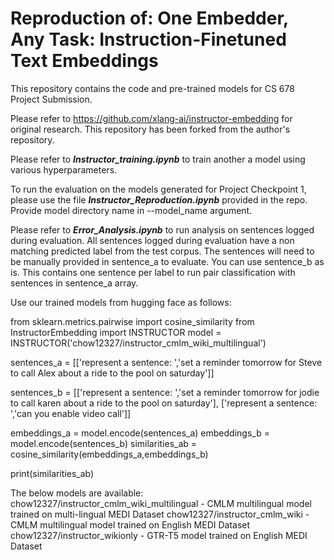 
# Reproduction of: One Embedder, Any Task: Instruction-Finetuned Text Embeddings

This repository contains the code and pre-trained models for CS 678 Project Submission.

Please refer to https://github.com/xlang-ai/instructor-embedding for original research. This repository has been forked from the author's repository.

Please refer to ***Instructor_training.ipynb*** to train another a model using various hyperparameters.

To run the evaluation on the models generated for Project Checkpoint 1, please use the file ***Instructor_Reproduction.ipynb*** provided in the repo. Provide model directory name in --model_name argument.

Please refer to ***Error_Analysis.ipynb*** to run analysis on sentences logged during evaluation. All sentences logged during evaluation have a non matching predicted label from the test corpus. The sentences will need to be manually provided in sentence_a to evaluate. You can use sentence_b as is. This contains one sentence per label to run pair classification with sentences in sentence_a array.

Use our trained models from hugging face as follows:

from sklearn.metrics.pairwise import cosine_similarity
from InstructorEmbedding import INSTRUCTOR
model = INSTRUCTOR('chow12327/instructor_cmlm_wiki_multilingual')

sentences_a = [['represent a sentence: ','set a reminder tomorrow for Steve to call Alex about a ride to the pool on saturday']]
               
sentences_b = [['represent a sentence: ','set a reminder  tomorrow for jodie to call karen about a ride to the pool on saturday'],
               ['represent a sentence: ','can you enable video call']]

embeddings_a = model.encode(sentences_a)
embeddings_b = model.encode(sentences_b)
similarities_ab = cosine_similarity(embeddings_a,embeddings_b)

print(similarities_ab)

The below models are available:
chow12327/instructor_cmlm_wiki_multilingual - CMLM multilingual model trained on multi-lingual MEDI Dataset
chow12327/instructor_cmlm_wiki - CMLM multilingual model trained on English MEDI Dataset
chow12327/instructor_wikionly - GTR-T5 model trained on English MEDI Dataset


